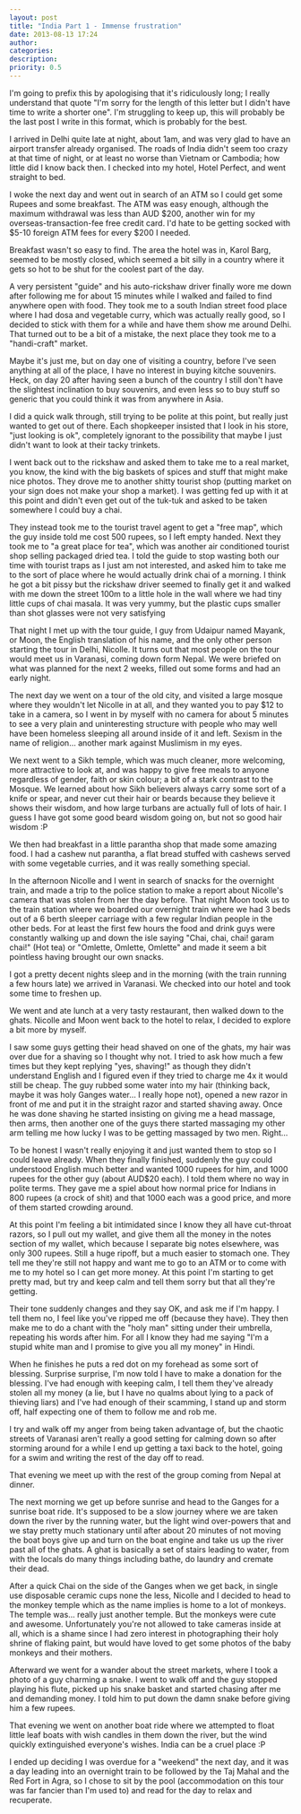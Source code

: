 ```yaml
---
layout: post
title: "India Part 1 - Immense frustration"
date: 2013-08-13 17:24
author: 
categories: 
description: 
priority: 0.5
---
```

I'm going to prefix this by apologising that it's ridiculously long; I really understand that quote "I'm sorry for the length of this letter but I didn't have time to write a shorter one". I'm struggling to keep up, this will probably be the last post I write in this format, which is probably for the best.

I arrived in Delhi quite late at night, about 1am, and was very glad to have an airport transfer already organised. The roads of India didn't seem too crazy at that time of night, or at least no worse than Vietnam or Cambodia; how little did I know back then. I checked into my hotel, Hotel Perfect, and went straight to bed.

I woke the next day and went out in search of an ATM so I could get some Rupees and some breakfast. The ATM was easy enough, although the maximum withdrawal was less than AUD $200, another win for my overseas-transaction-fee free credit card. I'd hate to be getting socked with $5-10 foreign ATM fees for every $200 I needed.

Breakfast wasn't so easy to find. The area the hotel was in, Karol Barg, seemed to be mostly closed, which seemed a bit silly in a country where it gets so hot to be shut for the coolest part of the day.

<!-- more -->

A very persistent "guide" and his auto-rickshaw driver finally wore me down after following me for about 15 minutes while I walked and failed to find anywhere open with food. They took me to a south Indian street food place where I had dosa and vegetable curry, which was actually really good, so I decided to stick with them for a while and have them show me around Delhi. That turned out to be a bit of a mistake, the next place they took me to a "handi-craft" market.

Maybe it's just me, but on day one of visiting a country, before I've seen anything at all of the place, I have no interest in buying kitche souvenirs. Heck, on day 20 after having seen a bunch of the country I still don't have the slightest inclination to buy souvenirs, and even less so to buy stuff so generic that you could think it was from anywhere in Asia.

I did a quick walk through, still trying to be polite at this point, but really just wanted to get out of there. Each shopkeeper insisted that I look in his store, "just looking is ok", completely ignorant to the possibility that maybe I just didn't want to look at their tacky trinkets.

I went back out to the rickshaw and asked them to take me to a real market, you know, the kind with the big baskets of spices and stuff that might make nice photos. They drove me to another shitty tourist shop (putting market on your sign does not make your shop a market). I was getting fed up with it at this point and didn't even get out of the tuk-tuk and asked to be taken somewhere I could buy a chai.

They instead took me to the tourist travel agent to get a "free map", which the guy inside told me cost 500 rupees, so I left empty handed. Next they took me to "a great place for tea", which was another air conditioned tourist shop selling packaged dried tea. I told the guide to stop wasting both our time with tourist traps as I just am not interested, and asked him to take me to the sort of place where he would actually drink chai of a morning. I think he got a bit pissy but the rickshaw driver seemed to finally get it and walked with me down the street 100m to a little hole in the wall where we had tiny little cups of chai masala. It was very yummy, but the plastic cups smaller than shot glasses were not very satisfying

That night I met up with the tour guide, I guy from Udaipur named Mayank, or Moon, the English translation of his name, and the only other person starting the tour in Delhi, Nicolle. It turns out that most people on the tour would meet us in Varanasi, coming down form Nepal. We were briefed on what was planned for the next 2 weeks, filled out some forms and had an early night.

The next day we went on a tour of the old city, and visited a large mosque where they wouldn't let Nicolle in at all, and they wanted you to pay $12 to take in a camera, so I went in by myself with no camera for about 5 minutes to see a very plain and uninteresting structure with people who may well have been homeless sleeping all around inside of it and left. Sexism in the name of religion... another mark against Muslimism in my eyes.

We next went to a Sikh temple, which was much cleaner, more welcoming, more attractive to look at, and was happy to give free meals to anyone regardless of gender, faith or skin colour; a bit of a stark contrast to the Mosque. We learned about how Sikh believers always carry some sort of a knife or spear, and never cut their hair or beards because they believe it shows their wisdom, and how large turbans are actually full of lots of hair. I guess I have got some good beard wisdom going on, but not so good hair wisdom :P

We then had breakfast in a little parantha shop that made some amazing food. I had a cashew nut parantha, a flat bread stuffed with cashews served with some vegetable curries, and it was really something special.

In the afternoon Nicolle and I  went in search of snacks for the overnight train, and made a trip to the police station to make a report about Nicolle's camera that was stolen from her the day before. That night Moon took us to the train station where we boarded our overnight train where we had 3 beds out of a 6 berth sleeper carriage with a few regular Indian people in the other beds. For at least the first few hours the food and drink guys were constantly walking up and down the isle saying "Chai, chai, chai! garam chai!" (Hot tea) or "Omlette, Omlette, Omlette" and made it seem a bit pointless having brought our own snacks.

I got a pretty decent nights sleep and in the morning (with the train running a few hours late) we arrived in Varanasi. We checked into our hotel and took some time to freshen up.

We went and ate lunch at a very tasty restaurant, then walked down to the ghats. Nicolle and Moon went back to the hotel to relax, I decided to explore a bit more by myself.

I saw some guys getting their head shaved on one of the ghats, my hair was over due for a shaving so I thought why not. I tried to ask how much a few times but they kept replying "yes, shaving!" as though they didn't understand English and I figured even if they tried to charge me 4x it would still be cheap. The guy rubbed some water into my hair (thinking back, maybe it was holy Ganges water... I really hope not), opened a new razor in front of me and put it in the straight razor and started shaving away. Once he was done shaving he started insisting on giving me a head massage, then arms, then another one of the guys there started massaging my other arm telling me how lucky I was to be getting massaged by two men. Right...

To be honest I wasn't really enjoying it and just wanted them to stop so I could leave already. When they finally finished, suddenly the guy could understood English much better and wanted 1000 rupees for him, and 1000 rupees for the other guy (about AUD$20 each). I told them where no way in polite terms. They gave me a spiel about how normal price for Indians in 800 rupees (a crock of shit) and that 1000 each was a good price, and more of them started crowding around.

At this point I'm feeling a bit intimidated since I know they all have cut-throat razors, so I pull out my wallet, and give them all the money in the notes section of my wallet, which because I separate big notes elsewhere, was only 300 rupees. Still a huge ripoff, but a much easier to stomach one. They tell me they're still not happy and want me to go to an ATM or to come with me to my hotel so I can get more money. At this point I'm starting to get pretty mad, but try and keep calm and tell them sorry but that all they're getting.

Their tone suddenly changes and they say OK, and ask me if I'm happy. I tell them no, I feel like you've ripped me off (because they have). They then make me to do a chant with the "holy man" sitting under their umbrella, repeating his words after him. For all I know they had me saying "I'm a stupid white man and I promise to give you all my money" in Hindi.

When he finishes he puts a red dot on my forehead as some sort of blessing. Surprise surprise, I'm now told I have to make a donation for the blessing. I've had enough with keeping calm, I tell them they've already stolen all my money (a lie, but I have no qualms about lying to a pack of thieving liars) and I've had enough of their scamming, I stand up and storm off, half expecting one of them to follow me and rob me.

I try and walk off my anger from being taken advantage of, but the chaotic streets of Varanasi aren't really a good setting for calming down so after storming around for a while I end up getting a taxi back to the hotel, going for a swim and writing the rest of the day off to read.

That evening we meet up with the rest of the group coming from Nepal at dinner.

The next morning we get up before sunrise and head to the Ganges for a sunrise boat ride. It's supposed to be a slow journey where we are taken down the river by the running water, but the light wind over-powers that and we stay pretty much stationary until after about 20 minutes of not moving the boat boys give up and turn on the boat engine and take us up the river past all of the ghats. A ghat is basically a set of stairs leading to water, from with the locals do many things including bathe, do laundry and cremate their dead.

After a quick Chai on the side of the Ganges when we get back, in single use disposable ceramic cups none the less, Nicolle and I decided to head to the monkey temple which as the name implies is home to a lot of monkeys. The temple was... really just another temple. But the monkeys were cute and awesome. Unfortunately you're not allowed to take cameras inside at all, which is a shame since I had zero interest in photographing their holy shrine of flaking paint, but would have loved to get some photos of the baby monkeys and their mothers.

Afterward we went for a wander about the street markets, where I took a photo of a guy charming a snake. I went to walk off and the guy stopped playing his flute, picked up his snake basket and started chasing after me and demanding money. I told him to put down the damn snake before giving him a few rupees.

That evening we went on another boat ride where we attempted to float little leaf boats with wish candles in them down the river, but the wind quickly extinguished everyone's wishes. India can be a cruel place :P

I ended up deciding I was overdue for a "weekend" the next day, and it was a day leading into an overnight train to be followed by the Taj Mahal and the Red Fort in Agra, so I chose to sit by the pool (accommodation on this tour was far fancier than I'm used to) and read for the day to relax and recuperate.
